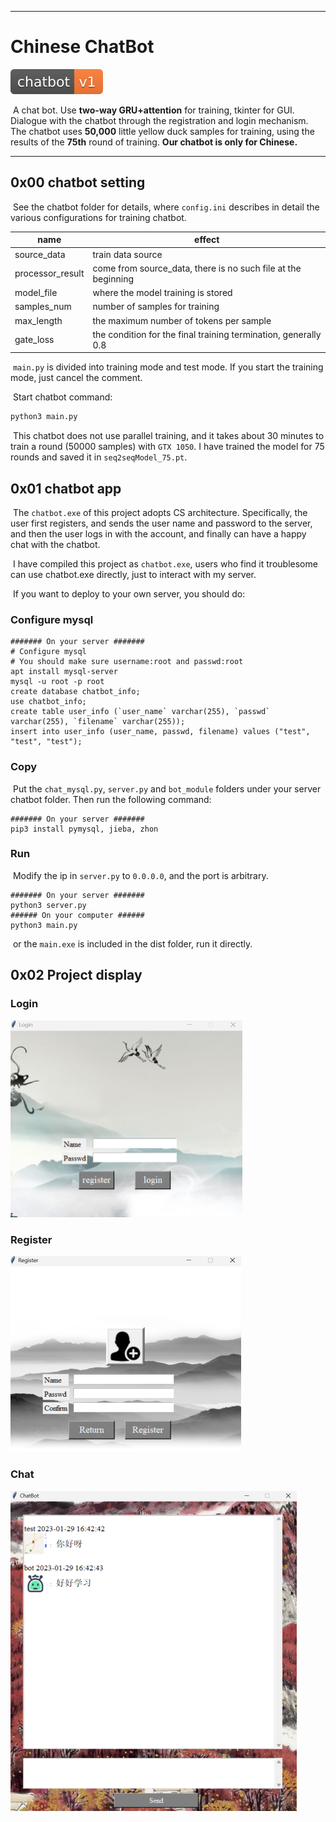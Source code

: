 ---


# Chinese ChatBot
![](https://github.com/WD-2711/chatbot/blob/main/readme_images/chatbot-v1-orange.svg)

​	A chat bot. Use **two-way GRU+attention** for training, tkinter for GUI. Dialogue with the chatbot through the registration and login mechanism. The chatbot uses **50,000** little yellow duck samples for training, using the results of the **75th** round of training. **Our chatbot is only for Chinese.**

------

## 0x00 chatbot setting

​	See the chatbot folder for details, where `config.ini` describes in detail the various configurations for training chatbot.

| name             | effect                                                       |
| ---------------- | ------------------------------------------------------------ |
| source_data      | train data source                                            |
| processor_result | come from source_data, there is no such file at the beginning |
| model_file       | where the model training is stored                           |
| samples_num      | number of samples for training                               |
| max_length       | the maximum number of tokens per sample                      |
| gate_loss        | the condition for the final training termination, generally 0.8 |

​	`main.py` is divided into training mode and test mode. If you start the training mode, just cancel the comment.

​	Start chatbot command:

```python
python3 main.py
```

​	This chatbot does not use parallel training, and it takes about 30 minutes to train a round (50000 samples) with `GTX 1050`. I have trained the model for 75 rounds and saved it in `seq2seqModel_75.pt`.

## 0x01 chatbot app

​	The `chatbot.exe` of this project adopts CS architecture. Specifically, the user first registers, and sends the user name and password to the server, and then the user logs in with the account, and finally can have a happy chat with the chatbot.

​	I have compiled this project as `chatbot.exe`, users who find it troublesome can use chatbot.exe directly, just to interact with my server.

​	If you want to deploy to your own server, you should do:

### Configure mysql

```
####### On your server #######
# Configure mysql
# You should make sure username:root and passwd:root
apt install mysql-server
mysql -u root -p root
create database chatbot_info;
use chatbot_info;
create table user_info (`user_name` varchar(255), `passwd` varchar(255), `filename` varchar(255));
insert into user_info (user_name, passwd, filename) values ("test", "test", "test");
```

### Copy

​	Put the `chat_mysql.py`, `server.py` and `bot_module` folders under your server chatbot folder. Then run the following command:

```
####### On your server #######
pip3 install pymysql, jieba, zhon
```

### Run

​	Modify the ip in `server.py` to `0.0.0.0`, and the port is arbitrary.

```
####### On your server #######
python3 server.py
###### On your computer ######
python3 main.py
```

​	or the `main.exe` is included in the dist folder, run it directly.

## 0x02 Project display

### Login

<img src="readme_images/image-20230129163858389.png" alt="image-20230129163858389" style="zoom:50%;" />

### Register

<img src="readme_images/image-20230129164144438.png" alt="image-20230129164144438" style="zoom:50%;" />

### Chat

<img src="readme_images/image-20230129164251130.png" alt="image-20230129164251130" style="zoom: 50%;" />
